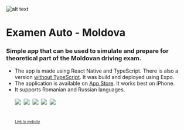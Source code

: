 ![alt text](https://examenautomoldova.files.wordpress.com/2023/02/icon.png?resize=100,100)
# Examen Auto - Moldova

### Simple app that can be used to simulate and prepare for theoretical part of the Moldovan driving exam.

- The app is made using React Native and TypeScript. There is also a version [without TypeScript](https://github.com/pavliuc75/driving-test-questions--no-ts-). It was build and deployed using Expo.
- The application is available on [App Store](https://apps.apple.com/dk/app/examen-auto-moldova/id1673150851). It works best on iPhone.
- It supports Romanian and Russian languages. 
<br/><br/>
![](https://examenautomoldova.files.wordpress.com/2023/02/ezgif-5-718129d229.gif?resize=129,280)&nbsp;&nbsp;![](https://examenautomoldova.files.wordpress.com/2023/02/simulator-screen-shot-iphone-14-pro-max-2023-02-21-at-20.51.19.png?resize=129,280)&nbsp;&nbsp;![](https://examenautomoldova.files.wordpress.com/2023/02/simulator-screen-shot-iphone-14-pro-max-2023-02-21-at-20.50.25.png?resize=129,280)&nbsp;&nbsp;![](https://examenautomoldova.files.wordpress.com/2023/02/simulator-screen-shot-iphone-14-pro-max-2023-02-21-at-20.50.32.png?resize=129,280)&nbsp;&nbsp;![](https://examenautomoldova.files.wordpress.com/2023/02/simulator-screen-shot-iphone-14-pro-max-2023-02-21-at-20.51.04.png?resize=129,280)           
<br/><br/>
<sub><sup>*[Link to website](https://examenautomoldova.wordpress.com/)*</sup></sub>
